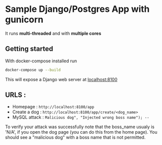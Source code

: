 # Sample Django/Postgres App with gunicorn
It runs **multi-threaded** and with **multiple cores**

## Getting started
With docker-compose installed run
```bash
docker-compose up --build
```
This will expose a Django web server at [localhost:8100](http://localhost:8100)

## URLS : 
- Homepage : `http://localhost:8100/app`
- Create a dog : `http://localhost:8100/app/create/<dog_name>`
- MySQL attack : `Malicious dog", "Injected wrong boss name"); -- `

To verify your attack was successfully note that the boss_name usualy is 'N/A', if you open the dog page (you can do this from the home page). You should see a "malicious dog" with a boss name that is not permitted.
